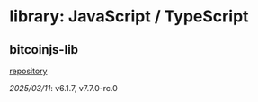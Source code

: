 # library: JavaScript / TypeScript

## bitcoinjs-lib

[repository](https://github.com/bitcoinjs/bitcoinjs-lib)

_2025/03/11_: v6.1.7, v7.7.0-rc.0
